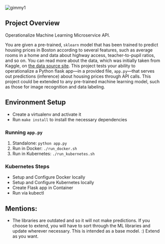 ![gimmy1](https://circleci.com/gh/gimmy1/ml-api.svg?style=svg)
<!-- (https://circleci.com/gh/gimmy1/ml-api.svg?style=svg) -->

## Project Overview

Operationalize Machine Learning Microservice API.

You are given a pre-trained, `sklearn` model that has been trained to predict housing prices in Boston according to several features, such as average rooms in a home and data about highway access, teacher-to-pupil ratios, and so on. You can read more about the data, which was initially taken from Kaggle, on [the data source site](https://www.kaggle.com/c/boston-housing). This project tests your ability to operationalize a Python flask app—in a provided file, `app.py`—that serves out predictions (inference) about housing prices through API calls. This project could be extended to any pre-trained machine learning model, such as those for image recognition and data labeling.


## Environment Setup

-   Create a virtualenv and activate it
-   Run `make install` to install the necessary dependencies

### Running `app.py`

1. Standalone: `python app.py`
2. Run in Docker: `./run_docker.sh`
3. Run in Kubernetes: `./run_kubernetes.sh`

### Kubernetes Steps

-   Setup and Configure Docker locally
-   Setup and Configure Kubernetes locally
-   Create Flask app in Container
-   Run via kubectl



## Mentions:
- The libraries are outdated and so it will not make predictions. If you choose to extend, you will have to sort
through the ML libraries and update wherever necessary. This is intended as a base model. :) Extend as you want.
